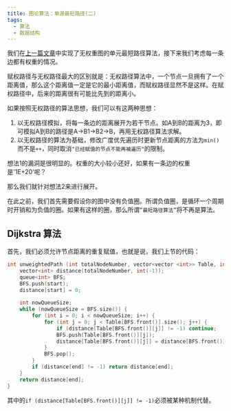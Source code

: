 ```yaml
---
title: 图论算法：单源最短路径(二)
tags: 
  - 算法
  - 数据结构
---
```


我们在[上一篇文章](https://amachi.com.cn/_posts/2020-04-15-dijkstra1/)中实现了无权重图的单元最短路径算法，接下来我们考虑每一条边都有权重的情况。  

赋权路径与无权路径最大的区别就是：无权路径算法中，一个节点一旦拥有了一个距离值，那么这个距离值一定是它的最小距离值，而赋权路径显然不是这样。在赋权路径中，后来的距离很有可能比先到的距离小。  

如果按照无权路径的算法思想，我们可以有这两种思想：

1. 以无权路径模拟，将每一条边的距离展开为若干节点。如A到B的距离为3，即可模拟A到B的路径是A->B1->B2->B，再用无权路径算法求解。
2. 以无权路径的算法为基础，修改广度优先遍历时更新节点距离的方法为`min()`而不是`++`，同时取消`"已经赋值的节点不能再被遍历"`的限制。
  
想法1的漏洞是很明显的。权重的大小较小还好，如果有一条边的权重是'1E+20'呢？

那么我们就针对想法2来进行展开。
  
在此之前，我们首先需要假设你的图中没有负值圈。所谓负值圈，是循环一个周期时开销和为负值的圈。如果有这样的圈，那么所谓`“最短路径算法”`将不再是算法。

## Dijkstra 算法

首先，我们必须允许节点距离的重复赋值，也就是说，我们上节的代码：

```cpp
int unweightedPath (int totalNodeNumber, vector<vector <int>> Table, int start, int end) {
    vector<int> distance(totalNodeNumber, int(-1));
    queue<int> BFS;
    BFS.push(start);
    distance[start] = 0;
    
    int nowQueueSize;
    while (nowQueueSize = BFS.size()) {
        for (int i = 0; i < nowQueueSize; i++) {
            for (int j = 0; j < Table[BFS.front()].size(); j++) {
                if (distance[Table[BFS.front()][j]] != -1) continue;
                BFS.push(Table[BFS.front()][j]);
                distance[Table[BFS.front()][j]] = distance[BFS.front()] + 1;
            }
            BFS.pop();
        }
        if (distance[end] != -1) return distance[end];
    }
    return distance[end];
}
```

其中的`if (distance[Table[BFS.front()][j]] != -1)`必须被某种机制代替。

